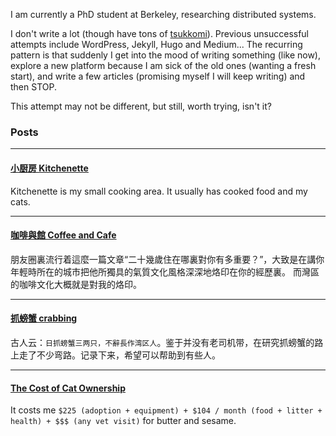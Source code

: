 I am currently a PhD student at Berkeley, researching distributed systems.

I don't write a lot (though have tons of [tsukkomi](https://www.benzhang.name/moods/)).
Previous unsuccessful attempts include WordPress, Jekyll, Hugo and Medium...
The recurring pattern is that suddenly I get into the mood of writing something (like now),
explore a new platform because I am sick of the old ones (wanting a fresh start), and write
a few articles (promising myself I will keep writing) and then STOP.

This attempt may not be different, but still, worth trying, isn't it?

### Posts

---

#### [小厨房 Kitchenette](posts/kitchenette.md)

Kitchenette is my small cooking area. It usually has cooked food and my cats.

---

#### [咖啡與館 Coffee and Cafe](posts/berkeley-coffee-shop.md)

朋友圈裏流行着這麼一篇文章“二十幾歲住在哪裏對你有多重要？”，大致是在講你年輕時所在的城市把他所獨具的氣質文化風格深深地烙印在你的經歷裏。 而灣區的咖啡文化大概就是對我的烙印。

---

#### [抓螃蟹 crabbing](posts/crabbing.md)

古人云：`日抓螃蟹三两只，不辭長作湾区人`。鉴于并没有老司机带，在研究抓螃蟹的路上走了不少弯路。记录下来，希望可以帮助到有些人。

---

#### [The Cost of Cat Ownership](posts/cat-cost.md)

It costs me `$225 (adoption + equipment) + $104 / month (food + litter + health) + $$$ (any vet visit)` for butter and sesame.
